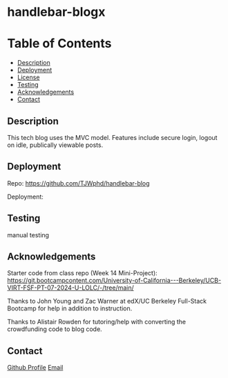 # handlebar-blogx

# Table of Contents

- [Description](#description)
- [Deployment](#deployment)
- [License](#license)
- [Testing](#testing)
- [Acknowledgements](#acknowledgements)
- [Contact](#contact)

## Description

This tech blog uses the MVC model. Features include secure login, logout on idle, publically viewable posts.

## Deployment

Repo: https://github.com/TJWphd/handlebar-blog

Deployment:

## Testing

manual testing

## Acknowledgements

Starter code from class repo (Week 14 Mini-Project): https://git.bootcampcontent.com/University-of-California---Berkeley/UCB-VIRT-FSF-PT-07-2024-U-LOLC/-/tree/main/

Thanks to John Young and Zac Warner at edX/UC Berkeley Full-Stack Bootcamp for help in addition to instruction.

Thanks to Alistair Rowden for tutoring/help with converting the crowdfunding code to blog code.

## Contact

[Github Profile](https://github.com/TJWphd)
[Email](mailto:tjwhitephd@gmail.com)
